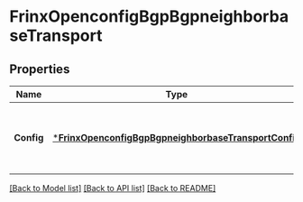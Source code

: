 # FrinxOpenconfigBgpBgpneighborbaseTransport

## Properties
Name | Type | Description | Notes
------------ | ------------- | ------------- | -------------
**Config** | [***FrinxOpenconfigBgpBgpneighborbaseTransportConfig**](frinx.openconfig.bgp.bgpneighborbase.transport.Config.md) | Optional[Configuration parameters relating to the transport session(s) used for the BGP neighbor] REF:Optional.empty | [optional] [default to null]

[[Back to Model list]](../README.md#documentation-for-models) [[Back to API list]](../README.md#documentation-for-api-endpoints) [[Back to README]](../README.md)


